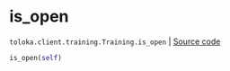 # is_open
`toloka.client.training.Training.is_open` | [Source code](https://github.com/Toloka/toloka-kit/blob/v1.2.3/src/client/training.py#L117)

```python
is_open(self)
```


